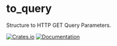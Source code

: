 # to_query 
Structure to HTTP GET Query Parameters.

[![Crates.io](https://img.shields.io/crates/v/to_query)](https://crates.io/crates/to_query)
[![Documentation](https://docs.rs/to_query/badge.svg)](https://docs.rs/to_query)